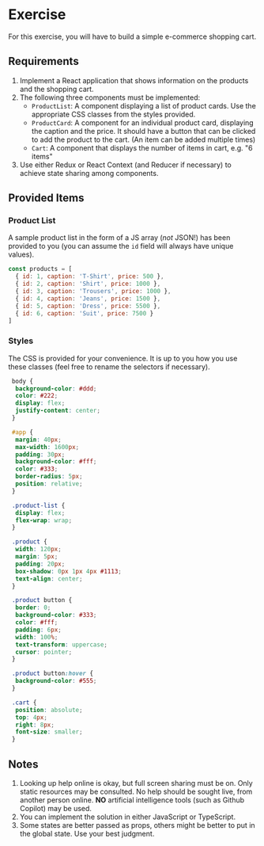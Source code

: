 # Exercise
For this exercise, you will have to build a simple e-commerce shopping cart.

## Requirements
1. Implement a React application that shows information on the products and the shopping cart.
2. The following three components must be implemented:
   - `ProductList`: A component displaying a list of product cards. Use the appropriate CSS classes from the styles provided.
   - `ProductCard`: A component for an individual product card, displaying the caption and the price. It should have a button that can be clicked to add the product to the cart. (An item can be added multiple times)
   - `Cart`: A component that displays the number of items in cart, e.g. "6 items"
3. Use either Redux or React Context (and Reducer if necessary) to achieve state sharing among components.

## Provided Items

### Product List
A sample product list in the form of a JS array (_not_ JSON!) has been provided to you (you can assume the `id` field will always have unique values).

```javascript
const products = [
  { id: 1, caption: 'T-Shirt', price: 500 },
  { id: 2, caption: 'Shirt', price: 1000 },
  { id: 3, caption: 'Trousers', price: 1000 },
  { id: 4, caption: 'Jeans', price: 1500 },
  { id: 5, caption: 'Dress', price: 5500 },
  { id: 6, caption: 'Suit', price: 7500 }
]
```

### Styles

The CSS is provided for your convenience. It is up to you how you use these classes (feel free to rename the selectors if necessary).

```css
 body {
  background-color: #ddd;
  color: #222;
  display: flex;
  justify-content: center;
 }

 #app {
  margin: 40px;
  max-width: 1600px;
  padding: 30px;
  background-color: #fff;
  color: #333;
  border-radius: 5px;
  position: relative;
 }

 .product-list {
  display: flex;
  flex-wrap: wrap;
 }

 .product {
  width: 120px;
  margin: 5px;
  padding: 20px;
  box-shadow: 0px 1px 4px #1113;
  text-align: center;
 }

 .product button {
  border: 0;
  background-color: #333;
  color: #fff;
  padding: 6px;
  width: 100%;
  text-transform: uppercase;
  cursor: pointer;
 }

 .product button:hover {
  background-color: #555;
 }

 .cart {
  position: absolute;
  top: 4px;
  right: 8px;
  font-size: smaller;
 }
```

## Notes
1. Looking up help online is okay, but full screen sharing must be on. Only static resources may be consulted. No help should be sought live, from another person online. **NO** artificial intelligence tools (such as Github Copilot) may be used.
2. You can implement the solution in either JavaScript or TypeScript.
3. Some states are better passed as props, others might be better to put in the global state. Use your best judgment.
